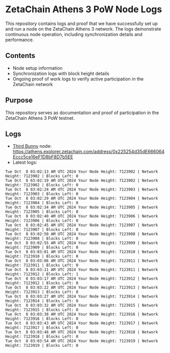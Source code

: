 # ZetaChain Athens 3 PoW Node Logs
This repository contains logs and proof that we have successfully set up and run a node on the ZetaChain Athens 3 network. The logs demonstrate continuous node operation, including synchronization details and performance.

## Contents
- Node setup information
- Synchronization logs with block height details
- Ongoing proof of work logs to verify active participation in the ZetaChain network

## Purpose
This repository serves as documentation and proof of participation in the ZetaChain Athens 3 PoW testnet.

## Logs

- [Third Bunny](https://thirdbunny.xyz/) node: https://athens.explorer.zetachain.com/address/0x225254d35dE666064Eccc5ce16eF1D8bF8D7b5EE
- Latest logs:
```
Tue Oct  8 03:02:13 AM UTC 2024 Your Node Height: 7123902 | Network Height: 7123902 | Blocks Left: 0
Tue Oct  8 03:02:19 AM UTC 2024 Your Node Height: 7123902 | Network Height: 7123902 | Blocks Left: 0
Tue Oct  8 03:02:24 AM UTC 2024 Your Node Height: 7123903 | Network Height: 7123903 | Blocks Left: 0
Tue Oct  8 03:02:29 AM UTC 2024 Your Node Height: 7123904 | Network Height: 7123904 | Blocks Left: 0
Tue Oct  8 03:02:34 AM UTC 2024 Your Node Height: 7123905 | Network Height: 7123905 | Blocks Left: 0
Tue Oct  8 03:02:40 AM UTC 2024 Your Node Height: 7123906 | Network Height: 7123906 | Blocks Left: 0
Tue Oct  8 03:02:45 AM UTC 2024 Your Node Height: 7123907 | Network Height: 7123907 | Blocks Left: 0
Tue Oct  8 03:02:50 AM UTC 2024 Your Node Height: 7123908 | Network Height: 7123908 | Blocks Left: 0
Tue Oct  8 03:02:55 AM UTC 2024 Your Node Height: 7123909 | Network Height: 7123909 | Blocks Left: 0
Tue Oct  8 03:03:01 AM UTC 2024 Your Node Height: 7123910 | Network Height: 7123910 | Blocks Left: 0
Tue Oct  8 03:03:06 AM UTC 2024 Your Node Height: 7123911 | Network Height: 7123911 | Blocks Left: 0
Tue Oct  8 03:03:11 AM UTC 2024 Your Node Height: 7123911 | Network Height: 7123912 | Blocks Left: 1
Tue Oct  8 03:03:17 AM UTC 2024 Your Node Height: 7123912 | Network Height: 7123912 | Blocks Left: 0
Tue Oct  8 03:03:22 AM UTC 2024 Your Node Height: 7123913 | Network Height: 7123913 | Blocks Left: 0
Tue Oct  8 03:03:27 AM UTC 2024 Your Node Height: 7123914 | Network Height: 7123914 | Blocks Left: 0
Tue Oct  8 03:03:32 AM UTC 2024 Your Node Height: 7123915 | Network Height: 7123915 | Blocks Left: 0
Tue Oct  8 03:03:38 AM UTC 2024 Your Node Height: 7123916 | Network Height: 7123916 | Blocks Left: 0
Tue Oct  8 03:03:43 AM UTC 2024 Your Node Height: 7123917 | Network Height: 7123917 | Blocks Left: 0
Tue Oct  8 03:03:48 AM UTC 2024 Your Node Height: 7123918 | Network Height: 7123918 | Blocks Left: 0
Tue Oct  8 03:03:54 AM UTC 2024 Your Node Height: 7123919 | Network Height: 7123919 | Blocks Left: 0
```
